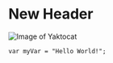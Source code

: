 # New Header
![Image of Yaktocat](https://octodex.github.com/images/yaktocat.png)
``` javscript
var myVar = "Hello World!";
```
